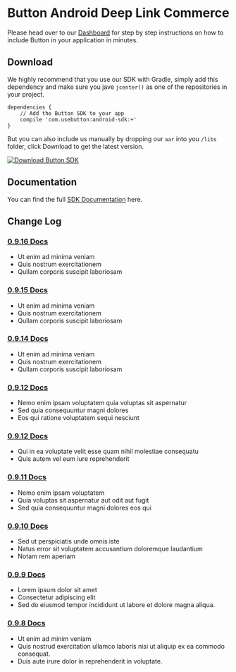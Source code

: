 # Button Android Deep Link Commerce

Please head over to our [Dashboard](https://app.usebutton.com) for step by step instructions on how to include Button in your application in minutes.

## Download
We highly recommend that you use our SDK with Gradle, simply add this dependency and make sure you jave `jcenter()` as one of the repositories in your project.

```
dependencies {
	// Add the Button SDK to your app
	compile 'com.usebutton:android-sdk:+'
}
```

But you can also include us manually by dropping our `aar` into you `/libs` folder, click Download to get the latest version.

[![Download Button SDK](https://api.bintray.com/packages/button/Button/com.usebutton%3Aandroid-sdk/images/download.svg) ](https://bintray.com/button/Button/com.usebutton%3Aandroid-sdk/_latestVersion)


## Documentation

You can find the full [SDK Documentation](http://building.usebutton.com/button-android-public/latest/reference/com/usebutton/sdk/Button.html) here.

## Change Log
### [0.9.16 Docs](http://building.usebutton.com/button-android-public/history/0.9.16/reference/com/usebutton/sdk/Button.html)
* Ut enim ad minima veniam
* Quis nostrum exercitationem 
* Qullam corporis suscipit laboriosam

### [0.9.15 Docs](http://building.usebutton.com/button-android-public/history/0.9.15/reference/com/usebutton/sdk/Button.html)
* Ut enim ad minima veniam
* Quis nostrum exercitationem 
* Qullam corporis suscipit laboriosam

### [0.9.14 Docs](http://building.usebutton.com/button-android-public/history/0.9.14/reference/com/usebutton/sdk/Button.html)
* Ut enim ad minima veniam
* Quis nostrum exercitationem 
* Qullam corporis suscipit laboriosam

### [0.9.12 Docs](http://building.usebutton.com/button-android-public/history/0.9.12/reference/com/usebutton/sdk/Button.html)
* Nemo enim ipsam voluptatem quia voluptas sit aspernatur 
* Sed quia consequuntur magni dolores 
* Eos qui ratione voluptatem sequi nesciunt

### [0.9.12 Docs](http://building.usebutton.com/button-android-public/history/0.9.12/reference/com/usebutton/sdk/Button.html)
* Qui in ea voluptate velit esse quam nihil molestiae consequatu
* Quis autem vel eum iure reprehenderit 

### [0.9.11 Docs](http://building.usebutton.com/button-android-public/history/0.9.11/reference/com/usebutton/sdk/Button.html)
* Nemo enim ipsam voluptatem 
* Quia voluptas sit aspernatur aut odit aut fugit
* Sed quia consequuntur magni dolores eos qui 

### [0.9.10 Docs](http://building.usebutton.com/button-android-public/history/0.9.10/reference/com/usebutton/sdk/Button.html)
* Sed ut perspiciatis unde omnis iste
* Natus error sit voluptatem accusantium doloremque laudantium
* Notam rem aperiam

### [0.9.9 Docs](http://building.usebutton.com/button-android-public/history/0.9.9/reference/com/usebutton/sdk/Button.html)

* Lorem ipsum dolor sit amet
* Consectetur adipiscing elit
* Sed do eiusmod tempor incididunt ut labore et dolore magna aliqua. 


### [0.9.8 Docs](http://building.usebutton.com/button-android-public/history/0.9.8/reference/com/usebutton/sdk/Button.html)
* Ut enim ad minim veniam
* Quis nostrud exercitation ullamco laboris nisi ut aliquip ex ea commodo consequat. 
* Duis aute irure dolor in reprehenderit in voluptate.